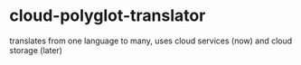 # cloud-polyglot-translator

translates from one language to many, uses cloud services (now) and cloud storage (later)
